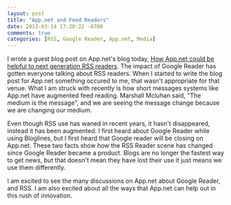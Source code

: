 ```yaml
---
layout: post
title: "App.net and Feed Readers"
date: 2013-03-14 17:20:22 -0700
comments: true
categories: [RSS, Google Reader, App.net, Media]
---
```


I wrote a guest blog post on App.net's blog today, [How App.net could be helpful to next generation RSS readers](http://blog.app.net/2013/03/15/how-app-net-could-be-helpful-to-next-generation-rss-readers/). The impact of Google Reader has gotten everyone talking about RSS readers. When I started to write the blog post for App.net something occured to me, that wasn't appropriate for that venue. What I am struck with recently is how short messages systems like App.net have augmented feed reading. Marshall Mcluhan said, "The medium is the message", and we are seeing the message change because we are changing our medium.

Even though RSS use has waned in recent years, it hasn't disappeared, instead it has been augmented. I first heard about Google Reader while using Bloglines, but I first heard that Google reader will be closing on App.net. These two facts show how the RSS Reader scene has changed since Google Reader became a product. Blogs are no longer the fastest way to get news, but that doesn't mean they have lost their use it just means we use them differently.

I am excited to see the many discussions on App.net about Google Reader, and RSS. I am also excited about all the ways that App.net can help out in this rush of innovation.

